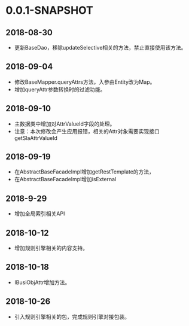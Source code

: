 # 0.0.1-SNAPSHOT
## 2018-08-30
* 更新BaseDao，移除updateSelective相关的方法，禁止直接使用该方法。

## 2018-09-04 
* 修改BaseMapper.queryAttrs方法，入参由Entity改为Map。
* 增加queryAttr参数转换时的过滤功能。

## 2018-09-10
* 主数据类中增加对AttrValueId字段的处理。
* 注意：本次修改会产生应用报错，相关的Attr对象需要实现接口 getSlaAttrValueId

## 2018-09-19
* 在AbstractBaseFacadeImpl增加getRestTemplate的方法，
* 在AbstractBaseFacadeImpl增加isExternal

## 2018-9-29
* 增加全局索引相关API

## 2018-10-12
* 增加规则引擎相关的内容支持。

## 2018-10-18
* IBusiObjAttr增加方法。
## 2018-10-26
* 引入规则引擎相关的包，完成规则引擎对接包装。


